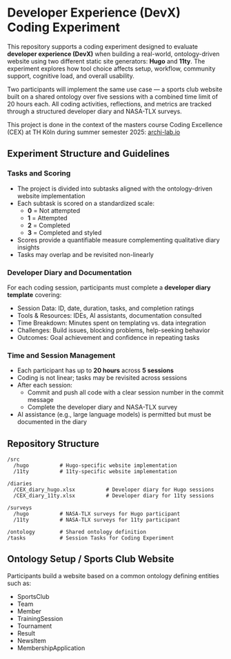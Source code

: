 # Developer Experience (DevX) Coding Experiment
This repository supports a coding experiment designed to evaluate **developer experience (DevX)** when building a real-world, ontology-driven website using two different static site generators: **Hugo** and **11ty**. The experiment explores how tool choice affects setup, workflow, community support, cognitive load, and overall usability.

Two participants will implement the same use case — a sports club website built on a shared ontology over five sessions with a combined time limit of 20 hours each. All coding activities, reflections, and metrics are tracked through a structured developer diary and NASA-TLX surveys.

This project is done in the context of the masters course Coding Excellence (CEX) at TH Köln during summer semester 2025: [archi-lab.io](https://www.archi-lab.io)

## Experiment Structure and Guidelines
### Tasks and Scoring

- The project is divided into subtasks aligned with the ontology-driven website implementation
- Each subtask is scored on a standardized scale:
  - **0** = Not attempted
  - **1** = Attempted
  - **2** = Completed
  - **3** = Completed and styled
- Scores provide a quantifiable measure complementing qualitative diary insights
- Tasks may overlap and be revisited non-linearly

### Developer Diary and Documentation

For each coding session, participants must complete a **developer diary template** covering:

- Session Data: ID, date, duration, tasks, and completion ratings
- Tools & Resources: IDEs, AI assistants, documentation consulted
- Time Breakdown: Minutes spent on templating vs. data integration
- Challenges: Build issues, blocking problems, help-seeking behavior
- Outcomes: Goal achievement and confidence in repeating tasks

### Time and Session Management

- Each participant has up to **20 hours** across **5 sessions**
- Coding is not linear; tasks may be revisited across sessions
- After each session:
  - Commit and push all code with a clear session number in the commit message
  - Complete the developer diary and NASA-TLX survey
- AI assistance (e.g., large language models) is permitted but must be documented in the diary


## Repository Structure
```
/src
  /hugo          # Hugo-specific website implementation
  /11ty          # 11ty-specific website implementation

/diaries
  /CEX_diary_hugo.xlsx          # Developer diary for Hugo sessions
  /CEX_diary_11ty.xlsx          # Developer diary for 11ty sessions

/surveys
  /hugo          # NASA-TLX surveys for Hugo participant
  /11ty          # NASA-TLX surveys for 11ty participant

/ontology        # Shared ontology definition
/tasks           # Session Tasks for Coding Experiment
```

## Ontology Setup / Sports Club Website
Participants build a website based on a common ontology defining entities such as:

- SportsClub
- Team
- Member
- TrainingSession
- Tournament
- Result
- NewsItem
- MembershipApplication
